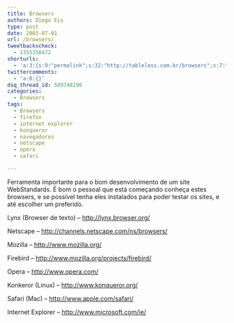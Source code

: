 ```yaml
---
title: Browsers
authors: Diego Eis
type: post
date: 2003-07-01
url: /browsers/
tweetbackscheck:
  - 1355350472
shorturls:
  - 'a:3:{s:9:"permalink";s:32:"http://tableless.com.br/browsers";s:7:"tinyurl";s:26:"http://tinyurl.com/3hag72m";s:4:"isgd";s:19:"http://is.gd/ZpKLSy";}'
twittercomments:
  - 'a:0:{}'
dsq_thread_id: 589748196
categories:
  - Browsers
tags:
  - Browsers
  - firefox
  - internet explorer
  - konqueror
  - navegadores
  - netscape
  - opera
  - safari

---
```

Ferramenta importante para o bom desenvolvimento de um site WebStandards. É bom o pessoal que está começando conheça estes browsers, e se possível tenha eles instalados para poder testar os sites, e até escolher um preferido.

Lynx (Browser de texto) &#8211; <http://lynx.browser.org/>
  
Netscape &#8211; <http://channels.netscape.com/ns/browsers/>
  
Mozilla &#8211; <http://www.mozilla.org/>
  
Firebird &#8211; <http://www.mozilla.org/projects/firebird/>
  
Opera &#8211; <http://www.opera.com/>
  
Konkeror (Linux) &#8211; <http://www.konqueror.org/>
  
Safari (Mac) &#8211; <http://www.apple.com/safari/>
  
Internet Explorer &#8211; <http://www.microsoft.com/ie/>